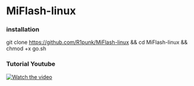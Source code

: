 # MiFlash-linux
### installation
git clone https://github.com/R1punk/MiFlash-linux && cd MiFlash-linux && chmod +x go.sh

### Tutorial Youtube
[![Watch the video](https://i.ibb.co/D5FR6xh/Screenshot-20211030-232658.png)](https://youtu.be/WB-2q49llA4)
 
